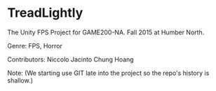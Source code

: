 # TreadLightly

The Unity FPS Project for GAME200-NA. Fall 2015 at Humber North.

Genre: FPS, Horror

Contributors:
Niccolo Jacinto
Chung Hoang

Note: (We starting use GIT late into the project so the repo's history is shallow.)